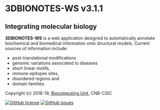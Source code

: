 # 3DBIONOTES-WS v3.1.1

## Integrating molecular biology

**3DBIONOTES-WS** is a web application designed to automatically annotate biochemical and biomedical information onto structural models. Current sources of information include:

- post-translational modifications
- genomic variations associated to diseases
- short linear motifs,
- immune epitopes sites,
- disordered regions and
- domain families.

Copyright (c) 2018-19, [Biocomputing Unit](http://biocomputingunit.es), CNB-CSIC

[![GitHub license](https://img.shields.io/github/license/3dbionotes-community/3DBIONOTES.svg)](https://github.com/3dbionotes-community/3DBIONOTES/blob/master/LICENSE)
[![GitHub issues](https://img.shields.io/github/issues/3dbionotes-community/3DBIONOTES.svg)](https://github.com/3dbionotes-community/3DBIONOTES/issues)
